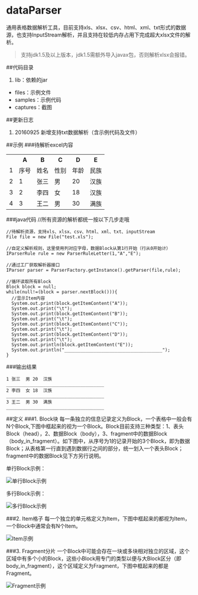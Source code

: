 # dataParser
通用表格数据解析工具，目前支持xls、xlsx、csv、html、xml、txt形式的数据源，也支持InputStream解析，并且支持在较低内存占用下完成超大xlsx文件的解析。
> 支持jdk1.5及以上版本，jdk1.5需额外导入javax包，否则解析xlsx会报错。

##代码目录
1. lib：依赖的jar
* files：示例文件
* samples：示例代码
* captures：截图

##更新日志
1. 20160925 新增支持txt数据解析（含示例代码及文件）

##示例
###待解析excel内容
<table>
  <tr>
  <th></th>
  <th>A</th>
  <th>B</th>
  <th>C</th>
  <th>D</th>
  <th>E</th>
  </tr>
  <tr>
  <td>1</td>
  <td>序号</td>
  <td>姓名</td>
  <td>性别</td>
  <td>年龄</td>
  <td>民族</td>
  </tr>
  <tr>
  <td>2</td>
  <td>1</td>
  <td>张三</td>
  <td>男</td>
  <td>20</td>
  <td>汉族</td>
  </tr>
  <tr>
  <td>3</td>
  <td>2</td>
  <td>李四</td>
  <td>女</td>
  <td>18</td>
  <td>汉族</td>
  </tr>
  <tr>
  <td>4</td>
  <td>3</td>
  <td>王二</td>
  <td>男</td>
  <td>30</td>
  <td>满族</td>
  </tr>
</table>

###java代码
    //所有资源的解析都统一按以下几步走哦

    //待解析资源，支持xls、xlsx、csv、html、xml、txt、inputStream
    File file = new File("test.xls");

    //自定义解析规则，这里使用列对应字母，数据Block从第1行开始（行从0开始计）
    IParserRule rule = new ParserRuleLetter(1,"A","E");

    //通过工厂获取解析器接口
    IParser parser = ParserFactory.getInstance().getParser(file,rule);

    //循环读取所有Block
    Block block = null;
    while(null!=(block = parser.nextBlock())){
      //显示Item内容
      System.out.print(block.getItemContent("A"));
      System.out.print("\t");
      System.out.print(block.getItemContent("B"));
      System.out.print("\t");
      System.out.print(block.getItemContent("C"));
      System.out.print("\t");
      System.out.print(block.getItemContent("D"));
      System.out.print("\t");
      System.out.println(block.getItemContent("E"));
      System.out.println("_____________________________________");
    }

###输出结果

    1 张三  男 20  汉族
    _____________________________________
    2 李四  女 18  汉族
    _____________________________________
    3 王二  男 30  满族
    _____________________________________

##定义
###1. Block块
每一条独立的信息记录定义为Block，一个表格中一般会有N个Block,下图中框起来的视为一个Block。Block目前支持三种类型：1、表头Block（head），2、数据Block（body），3、fragment中的数据Block（body_in_fragment）。如下图中，从序号为1的记录开始的3个Block，即为数据Block；从表格第一行直到遇到数据行之间的部分，统一划入一个表头Block；fragment中的数据Block见下方另行说明。

单行Block示例：

![单行Block示例](https://github.com/6tail/dataParser/raw/master/captures/single_line_block.jpg)

多行Block示例：

![多行Block示例](https://github.com/6tail/dataParser/raw/master/captures/multiple_line_block.jpg)

###2. Item格子
每一个独立的单元格定义为Item，下图中框起来的都视为Item，一个Block中通常会有N个Item。

![Item示例](https://github.com/6tail/dataParser/raw/master/captures/item.jpg)

###3. Fragment分片
一个Block中可能会存在一块或多块相对独立的区域，这个区域中有多个小的Block，这些小Block用专门的类型以便与大Block区分（即body_in_fragment），这个区域定义为Fragment，下图中框起来的都是Fragment。

![Fragment示例](https://github.com/6tail/dataParser/raw/master/captures/fragment.jpg)